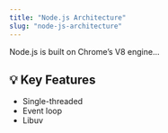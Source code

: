 ```yaml
---
title: "Node.js Architecture"
slug: "node-js-architecture"
---
```


Node.js is built on Chrome’s V8 engine...

## 💡 Key Features

- Single-threaded
- Event loop
- Libuv
